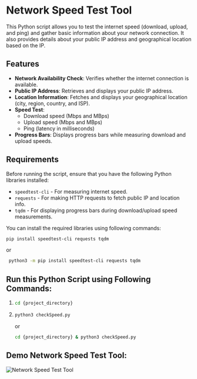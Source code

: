 # Network Speed Test Tool

This Python script allows you to test the internet speed (download, upload, and ping) and gather basic information about your network connection. It also provides details about your public IP address and geographical location based on the IP.

## Features

- **Network Availability Check**: Verifies whether the internet connection is available.
- **Public IP Address**: Retrieves and displays your public IP address.
- **Location Information**: Fetches and displays your geographical location (city, region, country, and ISP).
- **Speed Test**:
  - Download speed (Mbps and MBps)
  - Upload speed (Mbps and MBps)
  - Ping (latency in milliseconds)
- **Progress Bars**: Displays progress bars while measuring download and upload speeds.

## Requirements

Before running the script, ensure that you have the following Python libraries installed:

- `speedtest-cli` - For measuring internet speed.
- `requests` - For making HTTP requests to fetch public IP and location info.
- `tqdm` - For displaying progress bars during download/upload speed measurements.

You can install the required libraries using following commands:

```bash
pip install speedtest-cli requests tqdm
```
or
```bash
 python3 -m pip install speedtest-cli requests tqdm
```

## Run this Python Script using Following Commands:
1. ```bash
   cd {project_directory}
   ```
2. ```bash
   python3 checkSpeed.py
   ```

   or
   
   ```bash
   cd {project_directory} & python3 checkSpeed.py
   ```

## Demo Network Speed Test Tool:
![Network Speed Test Tool](https://github.com/user-attachments/assets/233b0bd7-9477-4968-806d-a05a5880e737)
